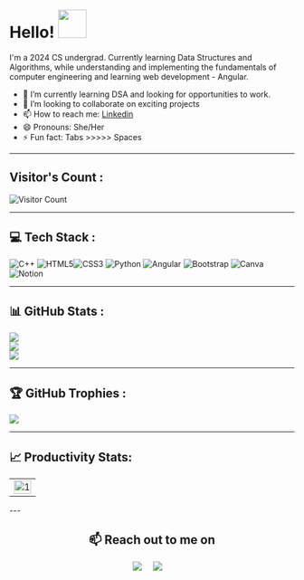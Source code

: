 # Hello! <img src="https://media.giphy.com/media/hVa6t0WpoDOk7Pxb7l/giphy.gif" width="50">
 


I'm a 2024 CS undergrad. Currently learning Data Structures and Algorithms, while understanding and implementing the fundamentals of computer engineering and learning web development - Angular.


                                                                                                               
- 🌱 I’m currently learning DSA and looking for opportunities to work.
- 👯 I’m looking to collaborate on exciting projects
- 📫 How to reach me: <a href ="https://www.linkedin.com/in/vidhi-singh-kshatri-580588203/">Linkedin</a>
- 😄 Pronouns: She/Her
- ⚡ Fun fact: Tabs >>>>> Spaces

---

## Visitor's Count :


   ![Visitor Count](https://profile-counter.glitch.me/vidhi0511/count.svg)
   
   
---
## 💻 Tech Stack :
![C++](https://img.shields.io/badge/c++-%2300599C.svg?style=for-the-badge&logo=c%2B%2B&logoColor=white)  ![HTML5](https://img.shields.io/badge/html5-%23E34F26.svg?style=for-the-badge&logo=html5&logoColor=white)![CSS3](https://img.shields.io/badge/css3-%231572B6.svg?style=for-the-badge&logo=css3&logoColor=white) ![Python](https://img.shields.io/badge/python-3670A0?style=for-the-badge&logo=python&logoColor=ffdd54) ![Angular](https://img.shields.io/badge/angular-%23DD0031.svg?style=for-the-badge&logo=angular&logoColor=white) ![Bootstrap](https://img.shields.io/badge/bootstrap-%23563D7C.svg?style=for-the-badge&logo=bootstrap&logoColor=white) ![Canva](https://img.shields.io/badge/Canva-%2300C4CC.svg?style=for-the-badge&logo=Canva&logoColor=white) ![Notion](https://img.shields.io/badge/Notion-%23000000.svg?style=for-the-badge&logo=notion&logoColor=white)


---
## 📊 GitHub Stats :
![](https://github-readme-stats.vercel.app/api?username=vidhi0511&theme=radical&hide_border=false&include_all_commits=true&count_private=true)<br/>
![](https://github-readme-streak-stats.herokuapp.com/?user=vidhi0511&theme=radical&hide_border=false)<br/>
![](https://github-readme-stats.vercel.app/api/top-langs/?username=vidhi0511&theme=radical&hide_border=false&include_all_commits=true&count_private=true&layout=compact)


---

## 🏆 GitHub Trophies :
![](https://github-profile-trophy.vercel.app/?username=vidhi0511&theme=radical&no-frame=false&no-bg=true&margin-w=4)

---

## 📈 Productivity Stats:
<table>
  <tr>
    <td><img src="https://github-profile-summary-cards.vercel.app/api/cards/profile-details?username=vidhi0511&theme=radical"  display=block width=100% height=auto  alt="1" ></td>
   </tr>
</table>
---
 <h2 align="center">📫 Reach out to me on</h2>
  <p align="center">
    <a target="_blank"href="https://www.linkedin.com/in/vidhi-singh-kshatri-580588203/"><img src="https://img.shields.io/badge/linkedin-%230077B5.svg?&style=for-the-badge&logo=linkedin&logoColor=white" /></a>&nbsp;&nbsp;&nbsp;&nbsp;
    <a href="mailto:vidhisingh0511@gmail.com?subject=Hey%20Vidhi,%20From%20Github"><img src="https://img.shields.io/badge/gmail-%23D14836.svg?&style=for-the-badge&logo=gmail&logoColor=white" /></a>&nbsp;&nbsp;&nbsp;&nbsp;


</p>

